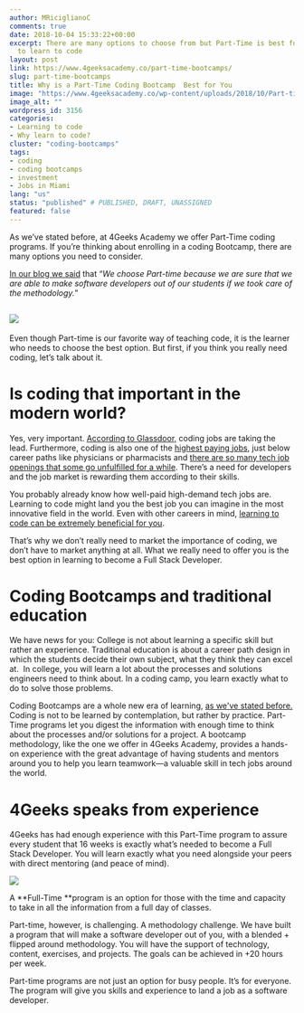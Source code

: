 ```yaml
---
author: MRiciglianoC
comments: true
date: 2018-10-04 15:33:22+00:00
excerpt: There are many options to choose from but Part-Time is best for whoever wants
  to learn to code
layout: post
link: https://www.4geeksacademy.co/part-time-bootcamps/
slug: part-time-bootcamps
title: Why is a Part-Time Coding Bootcamp  Best for You
image: "https://www.4geeksacademy.co/wp-content/uploads/2018/10/Part-time-coding-bootcamp-1.png"
image_alt: ""
wordpress_id: 3156
categories:
- Learning to code
- Why learn to code?
cluster: "coding-bootcamps"
tags:
- coding
- coding bootcamps
- investment
- Jobs in Miami
lang: "us"
status: "published" # PUBLISHED, DRAFT, UNASSIGNED
featured: false
---
```


As we’ve stated before, at 4Geeks Academy we offer Part-Time coding programs. If you’re thinking about enrolling in a coding Bootcamp, there are many options you need to consider.

[In our blog we said](/truth-behind-part-time-education/) that “_We choose Part-time because we are sure that we are able to make software developers out of our students if we took care of the methodology._”


## ![](/wp-content/uploads/2018/10/imagen.png)


Even though Part-time is our favorite way of teaching code, it is the learner who needs to choose the best option. But first, if you think you really need coding, let’s talk about it.


# Is coding that important in the modern world?


Yes, very important. [According to Glassdoor,](https://www.glassdoor.com/blog/best-jobs-in-america-2018/) coding jobs are taking the lead. Furthermore, coding is also one of the [highest paying jobs](https://www.glassdoor.com/List/Highest-Paying-Jobs-LST_KQ0,19.htm), just below career paths like physicians or pharmacists and [there are so many tech job openings that some go unfulfilled for a while](https://www.cmswire.com/information-management/why-there-are-so-many-unfilled-it-jobs/). There’s a need for developers and the job market is rewarding them according to their skills.  

You probably already know how well-paid high-demand tech jobs are. Learning to code might land you the best job you can imagine in the most innovative field in the world. Even with other careers in mind, [learning to code can be extremely beneficial for you](https://www.theguardian.com/careers/careers-blog/2015/apr/14/coding-isnt-just-for-the-next-zuckerberg-it-can-help-dentists-too). 

That’s why we don’t really need to market the importance of coding, we don’t have to market anything at all. What we really need to offer you is the best option in learning to become a Full Stack Developer.


# Coding Bootcamps and traditional education


We have news for you: College is not about learning a specific skill but rather an experience. Traditional education is about a career path design in which the students decide their own subject, what they think they can excel at.  In college, you will learn a lot about the processes and solutions engineers need to think about. In a coding camp, you learn exactly what to do to solve those problems. 

Coding Bootcamps are a whole new era of learning, [as we've stated before.](/turnaround-education-traditions-4geeks-academy/) Coding is not to be learned by contemplation, but rather by practice. Part-Time programs let you digest the information with enough time to think about the processes and/or solutions for a project. A bootcamp methodology, like the one we offer in 4Geeks Academy, provides a hands-on experience with the great advantage of having students and mentors around you to help you learn teamwork—a valuable skill in tech jobs around the world.


# 4Geeks speaks from experience


4Geeks has had enough experience with this Part-Time program to assure every student that 16 weeks is exactly what’s needed to become a Full Stack Developer. You will learn exactly what you need alongside your peers with direct mentoring (and peace of mind).

![](/wp-content/uploads/2018/10/IMG-20180818-WA0019-300x225.jpg)

A **Full-Time **program is an option for those with the time and capacity to take in all the information from a full day of classes.

Part-time, however, is challenging. A methodology challenge. We have built a program that will make a software developer out of you, with a blended + flipped around methodology. You will have the support of technology, content, exercises, and projects. The goals can be achieved in +20 hours per week.

Part-time programs are not just an option for busy people. It’s for everyone. The program will give you skills and experience to land a job as a software developer. 
